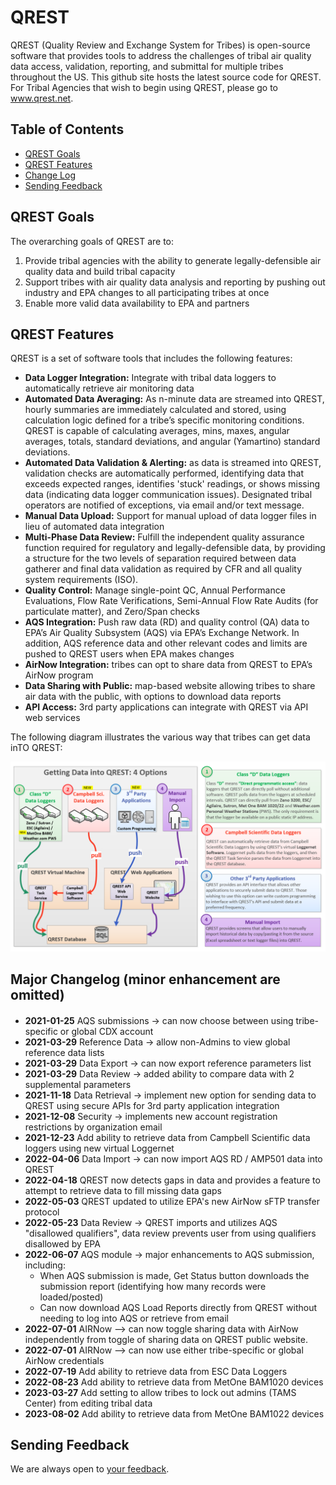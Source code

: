 # QREST

QREST (Quality Review and Exchange System for Tribes) is open-source software that provides tools to address the challenges of tribal air quality data access, validation, reporting, and submittal for multiple tribes throughout the US. This github site hosts the latest source code for QREST. For Tribal Agencies that wish to begin using QREST, please go to www.qrest.net. 

## Table of Contents

- [QREST Goals](#qrest-goals)
- [QREST Features](#qrest-features)
- [Change Log](#Changelog)
- [Sending Feedback](#sending-feedback)



## QREST Goals

The overarching goals of QREST are to:
1. Provide tribal agencies with the ability to generate legally-defensible air quality data and build tribal capacity
2. Support tribes with air quality data analysis and reporting by pushing out industry and EPA changes to all participating tribes at once 
3. Enable more valid data availability to EPA and partners

## QREST Features

QREST is a set of software tools that includes the following features:
-	**Data Logger Integration:** Integrate with tribal data loggers to automatically retrieve air monitoring data
-	**Automated Data Averaging:** As n-minute data are streamed into QREST, hourly summaries are immediately calculated and stored, using calculation logic defined for a tribe’s specific monitoring conditions. QREST is capable of calculating averages, mins, maxes, angular averages, totals, standard deviations, and angular (Yamartino) standard deviations. 
-	**Automated Data Validation & Alerting:** as data is streamed into QREST, validation checks are automatically performed, identifying data that exceeds expected ranges, identifies 'stuck' readings, or shows missing data (indicating data logger communication issues). Designated tribal operators are notified of exceptions, via email and/or text message.  
-	**Manual Data Upload:** Support for manual upload of data logger files in lieu of automated data integration
-	**Multi-Phase Data Review:**  Fulfill the independent quality assurance function required for regulatory and legally-defensible data, by providing a structure for the two levels of separation required between data gatherer and final data validation as required by CFR and all quality system requirements (ISO). 
-	**Quality Control:** Manage single-point QC, Annual Performance Evaluations, Flow Rate Verifications, Semi-Annual Flow Rate Audits (for particulate matter), and Zero/Span checks
-	**AQS Integration:** Push raw data (RD) and quality control (QA) data to EPA’s Air Quality Subsystem (AQS) via EPA’s Exchange Network. In addition, AQS reference data and other relevant codes and limits are pushed to QREST users when EPA makes changes 
-	**AirNow Integration:** tribes can opt to share data from QREST to EPA’s AirNow program
-	**Data Sharing with Public:** map-based website allowing tribes to share air data with the public, with options to download data reports
- **API Access:** 3rd party applications can integrate with QREST via API web services

The following diagram illustrates the various way that tribes can get data inTO QREST: 

![ezcv logo](https://raw.githubusercontent.com/open-environment/QREST/master/QREST/Content/Images/GettingDataIntoQREST.png)


## Major Changelog (minor enhancement are omitted)

#### 
- **2021-01-25** AQS submissions -> can now choose between using tribe-specific or global CDX account
- **2021-03-29** Reference Data -> allow non-Admins to view global reference data lists
- **2021-03-29** Data Export -> can now export reference parameters list
- **2021-03-29** Data Review -> added ability to compare data with 2 supplemental parameters
- **2021-11-18** Data Retrieval -> implement new option for sending data to QREST using secure APIs for 3rd party application integration
- **2021-12-08** Security -> implements new account registration restrictions by organization email
- **2021-12-23** Add ability to retrieve data from Campbell Scientific data loggers using new virtual Loggernet 
- **2022-04-06** Data Import -> can now import AQS RD / AMP501 data into QREST
- **2022-04-18** QREST now detects gaps in data and provides a feature to attempt to retrieve data to fill missing data gaps
- **2022-05-03** QREST updated to utilize EPA's new AirNow sFTP transfer protocol
- **2022-05-23** Data Review -> QREST imports and utilizes AQS "disallowed qualifiers", data review prevents user from using qualifiers disallowed by EPA
- **2022-06-07** AQS module -> major enhancements to AQS submission, including: 
  - When AQS submission is made, Get Status button downloads the submission report (identifying how many records were loaded/posted)
  - Can now download AQS Load Reports directly from QREST without needing to log into AQS or retrieve from email   
- **2022-07-01** AIRNow --> can now toggle sharing data with AirNow independently from toggle of sharing data on QREST public website.
- **2022-07-01** AIRNow --> can now use either tribe-specific or global AirNow credentials
- **2022-07-19** Add ability to retrieve data from ESC Data Loggers
- **2022-08-23** Add ability to retrieve data from MetOne BAM1020 devices
- **2023-03-27** Add setting to allow tribes to lock out admins (TAMS Center) from editing tribal data
- **2023-08-02** Add ability to retrieve data from MetOne BAM1022 devices


## Sending Feedback
We are always open to [your feedback](https://github.com/open-environment/QREST/issues).

